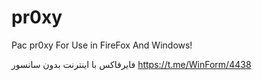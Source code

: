 # pr0xy
Pac pr0xy For Use in FireFox And Windows!

فایرفاکس با اینترنت بدون سانسور
https://t.me/WinForm/4438

